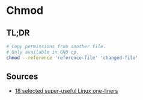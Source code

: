 # Chmod

## TL;DR

```sh
# Copy permissions from another file.
# Only available in GNU cp.
chmod --reference 'reference-file' 'changed-file'
```

## Sources

- [18 selected super-useful Linux one-liners]

<!--
  References
  -->

<!-- Others -->
[18 selected super-useful linux one-liners]: https://medium.com/codex/18-selected-super-useful-linux-one-liners-398ba6d20f8c
